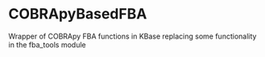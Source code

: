 # COBRApyBasedFBA
Wrapper of COBRApy FBA functions in KBase replacing some functionality in the fba_tools module
